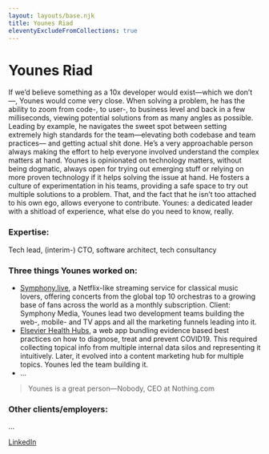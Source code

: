 ```yaml
---
layout: layouts/base.njk
title: Younes Riad
eleventyExcludeFromCollections: true
---
```


# Younes Riad
If we’d believe something as a 10x developer would exist—which we don’t—, Younes would come very close. When solving a problem, he has the ability to zoom from code-, to user-, to business level and back in a few milliseconds, viewing potential solutions from as many angles as possible. Leading by example, he navigates the sweet spot between setting extremely high standards for the team—elevating both codebase and team practices— and getting actual shit done.  He’s a very approachable person always making the effort to help everyone involved understand the complex matters at hand. Younes is opinionated on technology matters, without being dogmatic, always open for trying out emerging stuff or relying on more proven technology if it helps solving the issue at hand. He fosters a culture of experimentation in his teams, providing a safe space to try out multiple solutions to a problem. That, and the fact that he isn’t too attached to his own ego, allows everyone to contribute. Younes: a dedicated leader with a shitload of experience, what else do you need to know, really.


### Expertise: 
Tech lead, (interim-) CTO, software architect, tech consultancy

### Three things Younes worked on:
* [Symphony.live](https://symphony.live/), a Netflix-like streaming service for classical music lovers, offering concerts from the global top 10 orchestras to a growing base of fans across the world as a monthly subscription. Client: Symphony Media, Younes lead two development teams building the web-, mobile- and TV apps and all the marketing funnels leading into it.
* [Elsevier Health Hubs](https://elsevier.health/en-US/home), a web app bundling evidence based best practices on how to diagnose, treat and prevent COVID19. This required collecting topical info from multiple internal data silos and representing it intuitively. Later, it evolved into a content marketing hub for multiple topics. Younes led the team building it.
* …

> Younes is a great person—Nobody, CEO at Nothing.com  

### Other clients/employers:
…


[LinkedIn](https://www.linkedin.com/in/laurens-de-knijff/)




